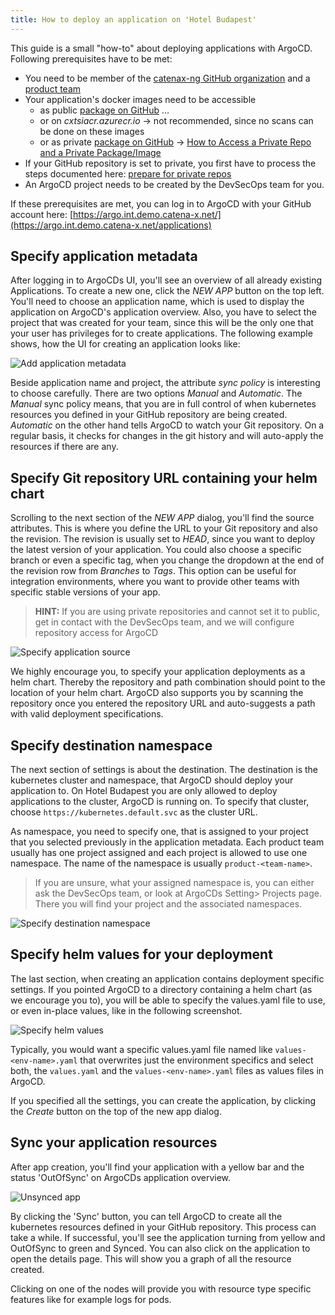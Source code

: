 ```yaml
---
title: How to deploy an application on 'Hotel Budapest'
---
```


This guide is a small "how-to" about deploying applications with ArgoCD.
Following prerequisites have to be met:

- You need to be member of the [catenax-ng GitHub organization](https://github.com/catenax-ng) and
  a [product team](https://github.com/orgs/catenax-ng/teams)
- Your application's docker images need to be accessible
  - as public [package on GitHub](https://github.com/orgs/catenax-ng/packages) ...
  - or on _cxtsiacr.azurecr.io_ -> not recommended, since no scans can be done on these images
  - or as private [package on GitHub](https://github.com/orgs/catenax-ng/packages) -> [How to Access a Private Repo and a Private Package/Image](how-to-prepare-a-private-repo)
- If your GitHub repository is set to private, you first have to process the steps documented
  here: [prepare for private repos](how-to-prepare-a-private-repo)
- An ArgoCD project needs to be created by the DevSecOps team for you.

If these prerequisites are met, you can log in to ArgoCD with your GitHub account
here: [https://argo.int.demo.catena-x.net/](https://argo.int.demo.catena-x.net/applications)

## Specify application metadata

After logging in to ArgoCDs UI, you'll see an overview of all already existing Applications. To create a new one, click
the
_NEW APP_ button on the top left. You'll need to choose an application name, which is used to display the application on
ArgoCD's application overview. Also, you have to select the project that was created for your team, since this will be
the
only one that your user has privileges for to create applications. The following example shows, how the UI for creating
an
application looks like:

![Add application metadata](../assets/new_application_metadata.png)

Beside application name and project, the attribute _sync policy_ is interesting to choose carefully. There are two
options
_Manual_ and _Automatic_. The _Manual_ sync policy means, that you are in full control of when kubernetes resources you
defined
in your GitHub repository are being created. _Automatic_ on the other hand tells ArgoCD to watch your Git repository.
On a regular basis, it checks for changes in the git history and will auto-apply the resources if there are any.

## Specify Git repository URL containing your helm chart

Scrolling to the next section of the _NEW APP_ dialog, you'll find the source attributes. This is where you define the
URL to your Git repository and also the revision. The revision is usually set to _HEAD_, since you want to deploy the
latest
version of your application. You could also choose a specific branch or even a specific tag, when you change the
dropdown at the end of the revision row from _Branches_ to _Tags_. This option can be useful for integration
environments,
where you want to provide other teams with specific stable versions of your app.

> **HINT:** If you are using private repositories and cannot set it to public, get in contact with the DevSecOps team,
> and we will
> configure repository access for ArgoCD

![Specify application source](../assets/new_application_source.png)

We highly encourage you, to specify your application deployments as a helm chart. Thereby the repository and path
combination
should point to the location of your helm chart.
ArgoCD also supports you by scanning the repository once you entered the repository URL and auto-suggests a path with
valid deployment specifications.

## Specify destination namespace

The next section of settings is about the destination. The destination is the kubernetes cluster and namespace, that
ArgoCD
should deploy your application to. On Hotel Budapest you are only allowed to deploy applications to the cluster, ArgoCD
is running on.
To specify that cluster, choose `https://kubernetes.default.svc` as the cluster URL.

As namespace, you need to specify one, that is assigned to your project that you selected previously in the application
metadata.
Each product team usually has one project assigned and each project is allowed to use one namespace. The name of the
namespace
is usually `product-<team-name>`.

> If you are unsure, what your assigned namespace is, you can either ask the DevSecOps team, or look at ArgoCDs Setting>
> Projects
> page. There you will find your project and the associated namespaces.

![Specify destination namespace](../assets/new_application_destination.png)

## Specify helm values for your deployment

The last section, when creating an application contains deployment specific settings. If you pointed ArgoCD to a
directory
containing a helm chart (as we encourage you to), you will be able to specify the values.yaml file to use,
or even in-place values, like in the following screenshot.

![Specify helm values](../assets/new_application_helm_values.png)

Typically, you would want a specific values.yaml file named like `values-<env-name>.yaml` that overwrites just the
environment specifics and select both, the `values.yaml` and the `values-<env-name>.yaml` files as values files
in ArgoCD.

If you specified all the settings, you can create the application, by clicking the _Create_ button on the top of the new
app dialog.

## Sync your application resources

After app creation, you'll find your application with a yellow bar and the status 'OutOfSync' on ArgoCDs application
overview.

![Unsynced app](../assets/new_application_unsynced_app.png)

By clicking the 'Sync' button, you can tell ArgoCD to create all the kubernetes resources defined in your GitHub
repository.
This process can take a while. If successful, you'll see the application turning from yellow and OutOfSync to
green and Synced. You can also click on the application to open the details page.
This will show you a graph of all the resource created.

Clicking on one of the nodes will provide you with resource type specific features like for example logs for pods.
